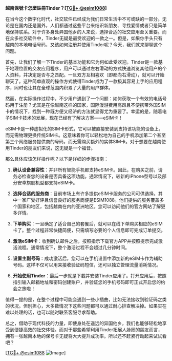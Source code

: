 **越南保號卡怎麽註冊Tinder？[[TG💪+ @esim1088](https://t.me/s/esim1088)]**

在当今这个数字化时代，社交软件已经成为我们日常生活中不可或缺的一部分。无论是在国内还是国外，人们都通过这些平台来结识新朋友、寻找爱情或者只是简单地保持联系。对于许多身处异国他乡的人来说，选择合适的社交应用至关重要。而在众多社交软件中，Tinder无疑是最受欢迎的一款之一。但是，如果你手头只有越南的本地电话号码，又该如何注册并使用Tinder呢？今天，我们就来聊聊这个问题。

首先，让我们了解一下Tinder的基本功能和它为何如此受欢迎。Tinder是一款基于地理位置的交友应用程序，用户可以通过左右滑动的方式快速浏览其他用户的个人资料，并决定是否与之匹配。一旦双方互相喜欢（即都向右滑动），就可以开始聊天了。这种简单直观的操作方式使得Tinder成为了一款极其容易上手的应用程序，同时也让其在全球范围内积累了大量的用户群体。

然而，在实际操作过程中，不少用户遇到了一个问题：如何获取一个有效的电话号码用于注册？尤其是在像越南这样的国家，国际漫游费用高昂且不便携带外国SIM卡的情况下，找到一种既方便又经济的方法就显得尤为重要了。幸运的是，随着电子SIM卡技术的发展，现在已经有了解决方案——eSIM卡！

eSIM卡是一种虚拟化的SIM卡形式，它可以被直接安装到支持该功能的设备上，而无需物理更换传统SIM卡。这意味着你可以轻松地为自己的手机添加第二个甚至第三个网络服务提供商的号码，而无需购买额外的实体SIM卡。对于想要在越南使用Tinder的朋友们来说，这无疑是一个福音。

那么具体应该怎样操作呢？以下是详细的步骤指南：

1. **确认设备兼容性**：并非所有智能手机都支持eSIM卡。因此，在购买之前，请务必检查您的设备是否具备这项功能。通常情况下，较新的iPhone型号以及部分安卓旗舰机型都支持eSIM卡。

2. **选择合适的服务商**：目前市场上有许多提供eSIM卡服务的公司可供选择。其中一家广受好评且信誉良好的服务商便是ESIM1088。他们提供的服务覆盖多个国家和地区，包括越南在内的亚洲地区。您可以访问他们的官方网站了解更多详情。

3. **下单购买**：一旦确定了适合自己的套餐后，就可以在线下单购买相应的eSIM卡了。整个过程非常快捷简便，只需填写必要的个人信息即可完成订单提交。

4. **激活eSIM卡**：收到确认邮件之后，按照指示下载官方APP并按照提示完成激活流程。通常情况下，整个激活过程不会超过几分钟时间。

5. **设置主副号码**：成功激活后，您可以在手机设置中添加新的eSIM卡作为辅助号码。这样不仅可以用来接收验证码短信，还可以独立管理流量消耗情况。

6. **开始使用Tinder**：最后一步就是下载并安装Tinder应用了。打开应用后，按照指引输入邮箱地址和密码创建账户，并验证您的手机号码即可正式开启您的约会之旅啦！

值得一提的是，在整个过程中可能会遇到一些小插曲，比如无法接收到验证码之类的状况。但别担心，大多数情况下这些问题都可以通过耐心排查解决掉。如果实在难以处理的话，也可以随时联系客服寻求帮助。

总之，借助于现代科技的力量，即使身处在遥远的异国他乡，我们也能够轻松地享受到便捷高效的社交体验。而对于那些希望利用Tinder拓展人脉圈的朋友而言，拥有一张越南本地的保号卡无疑将大大提升成功率。所以还不赶紧行动起来试试看吧？

[[TG💪+ @esim1088](https://t.me/s/esim1088) ![Image](https://i.postimg.cc/4NQfJmqS/Snipaste-2025-05-13-00-14-12.png)]